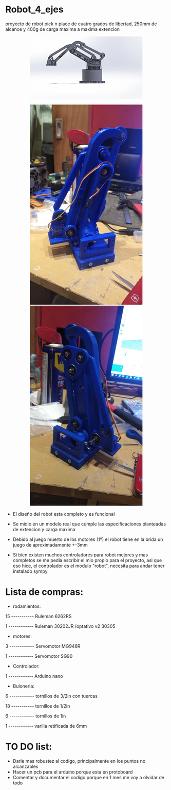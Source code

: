 # Robot_4_ejes
proyecto de robot pick n place de cuatro grados de libertad, 250mm de alcance y 400g de carga maxima a maxima extencion

<p align="center">
  <img src="ensambles/robot modelo.png" width="350" title="hover text">
</p>

<p align="center">
  <img src="robot irl/img/brazo2.jpeg" width="350" title="hover text">
  <img src="robot irl/img/brazo.jpeg" width="350" alt="accessibility text">
</p>

- El diseño del robot esta completo y es funcional
- Se midio en un modelo real que cumple las especificaciones planteadas de extencion y carga maxima
- Debido al juego muerto de los motores (1º) el robot tiene en la brida un juego de aproximadamente +-3mm

- Si bien existen muchos controladores para robot mejores y mas completos se me pedia escribir el mio propio para el proyecto, asi que eso hice, el controlador es el modulo "robot", necesita para andar tener instalado sympy


# Lista de compras:

- rodamientos:

15 ----------- Ruleman 6262RS

1 ------------ Ruleman 30202JR /optativo v2 30305

- motores:

3 ------------ Servomotor MG946R

1 ------------ Servomotor SG90

- Controlador:

1 ------------ Arduino nano

- Buloneria:

6 ------------ tornillos de 3/2in con tuercas

18 ----------- tornillos de 1/2in

6 ------------ tornillos de 1in

1 ------------ varilla retificada de 6mm

# TO DO list:
- Darle mas robustez al codigo, principalmente en los puntos no alcanzables
- Hacer un pcb para el arduino porque esta en protoboard
- Comentar y documentar el codigo porque en 1 mes me voy a olvidar de todo

